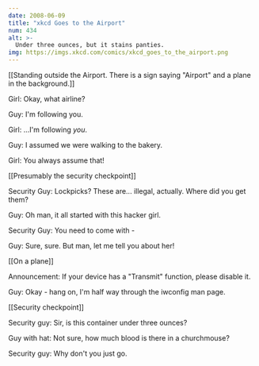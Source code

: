 ```yaml
---
date: 2008-06-09
title: "xkcd Goes to the Airport"
num: 434
alt: >-
  Under three ounces, but it stains panties.
img: https://imgs.xkcd.com/comics/xkcd_goes_to_the_airport.png
---
```

[[Standing outside the Airport. There is a sign saying "Airport" and a plane in the background.]]

Girl: Okay, what airline?

Guy: I'm following you.

Girl: ...I'm following *you*.

Guy: I assumed we were walking to the bakery.

Girl: You always assume that!

[[Presumably the security checkpoint]]

Security Guy: Lockpicks? These are... illegal, actually. Where did you get them?

Guy: Oh man, it all started with this hacker girl.

Security Guy: You need to come with -

Guy: Sure, sure. But man, let me tell you about her!

[[On a plane]]

Announcement: If your device has a "Transmit" function, please disable it.

Guy: Okay - hang on, I'm half way through the iwconfig man page.

[[Security checkpoint]]

Security guy: Sir, is this container under three ounces?

Guy with hat: Not sure, how much blood is there in a churchmouse?

Security guy: Why don't you just go.

